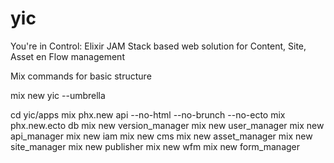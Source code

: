 # yic
You're in Control: Elixir JAM Stack based web solution for Content, Site, Asset en Flow management

Mix commands for basic structure

mix new yic --umbrella

cd yic/apps
mix phx.new api --no-html --no-brunch --no-ecto
mix phx.new.ecto db
mix new version_manager
mix new user_manager
mix new api_manager
mix new iam
mix new cms
mix new asset_manager
mix new site_manager
mix new publisher
mix new wfm
mix new form_manager
